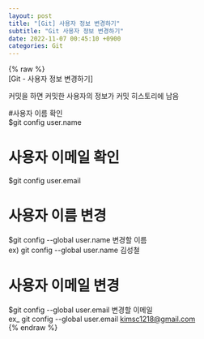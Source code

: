 ```yaml
---  
layout: post  
title: "[Git] 사용자 정보 변경하기"  
subtitle: "Git 사용자 정보 변경하기"  
date: 2022-11-07 00:45:10 +0900  
categories: Git  
---  
```

{% raw %}  
[Git - 사용자 정보 변경하기]  
  
커밋을 하면 커밋한 사용자의 정보가 커밋 히스토리에 남음  
  
#사용자 이름 확인  
  $git config user.name  
  
# 사용자 이메일 확인  
  $git config user.email  
  
# 사용자 이름 변경  
  $git config --global user.name 변경할 이름  
  ex) git config --global user.name 김성철  
  
# 사용자 이메일 변경  
  $git config --global user.email 변경할 이메일  
  ex_ git config --global user.email kimsc1218@gmail.com  
{% endraw %}